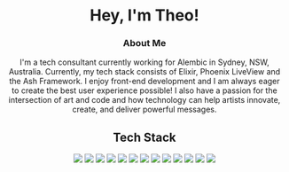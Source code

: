 <h1 align="center"> Hey, I'm Theo!</h1>

<h3 align="center">About Me</h3>
<p align="center">
I'm a tech consultant currently working for Alembic in Sydney, NSW, Australia. Currently, my tech stack consists of Elixir, Phoenix LiveView and the Ash Framework. I enjoy front-end development and I am always eager to create the best user experience possible! I also have a passion for the intersection of art and code and how technology can help artists innovate, create, and deliver powerful messages.
</p>

<h2 align="center">Tech Stack</h2> 
<p align="center">
<img src="https://img.shields.io/badge/-HTML5-black?style=flat-square&logo=html5&logoColor=white"/>
<img src="https://img.shields.io/badge/-CSS3-black?style=flat-square&logo=css3"/>
<img src="https://img.shields.io/badge/-Tailwind-black?style=flat-square&logo=tailwindcss"/>
<img src="https://img.shields.io/badge/-Heroku-black?style=flat-square&logo=heroku"/>
<img src="https://img.shields.io/badge/-JavaScript-black?style=flat-square&logo=javascript"/>
<img src="https://img.shields.io/badge/-TypeScript-black?style=flat-square&logo=typescript"/>
<img src="https://img.shields.io/badge/-Elixir-black?style=flat-square&logo=elixir"/>
<img src="https://img.shields.io/badge/-React-black?style=flat-square&logo=react"/>
<img src="https://img.shields.io/badge/-GraphQL-black?style=flat-square&logo=graphql"/>
<img src="https://img.shields.io/badge/-Phoenix-black?style=flat-square&logo=elixir-phoenix"/>
<img src="https://img.shields.io/badge/-PostgresSQL-black?style=flat-square&logo=postgresql"/>
<img src="https://img.shields.io/badge/-Git-black?style=flat-square&logo=git"/>
<img src="https://img.shields.io/badge/-GitHub-black?style=flat-square&logo=github"/>

<p align="center">
